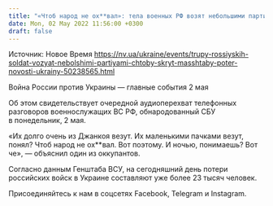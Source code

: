 ```yaml
---
title: "«Чтоб народ не ох**вал»: тела военных РФ возят небольшими партиями и только ночью — аудиоперехват"
date: Mon, 02 May 2022 11:56:00 +0300
draft: false
---
```

Источник: Новое Время https://nv.ua/ukraine/events/trupy-rossiyskih-soldat-vozyat-nebolshimi-partiyami-chtoby-skryt-masshtaby-poter-novosti-ukrainy-50238565.html


Война России против Украины — главные события 2 мая

Об этом свидетельствует очередной аудиоперехват телефонных разговоров военнослужащих ВС РФ, обнародованный СБУ в понедельник, 2 мая.

«Их долго очень из Джанкоя везут. Их маленькими пачками везут, понял? Чтоб народ не ох**вал. Вот поэтому. И ночью, понимаешь? Вот че», — объяснил один из оккупантов.

Согласно данным Генштаба ВСУ, на сегодняшний день потери российских войск в Украине составляют уже более 23 тысяч человек.

Присоединяйтесь к нам в соцсетях Facebook, Telegram и Instagram.
